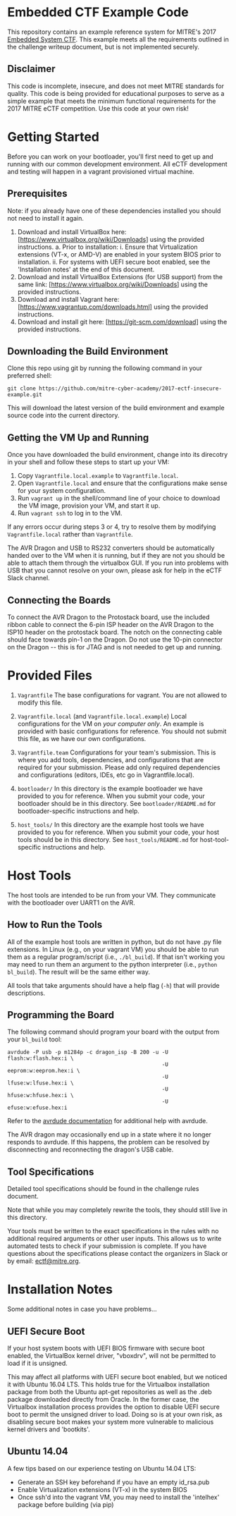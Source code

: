 # Embedded CTF Example Code

This repository contains an example reference system for MITRE's 2017 
[Embedded System CTF](http://mitrecyberacademy.org/competitions/embedded/).
This example meets all the requirements outlined in the challenge writeup
document, but is not implemented securely.  

## Disclaimer
This code is incomplete, insecure, and does not meet MITRE standards for
quality.  This code is being provided for educational purposes to serve as a
simple example that meets the minimum functional requirements for the 2017 MITRE
eCTF competition.  Use this code at your own risk!

# Getting Started
Before you can work on your bootloader, you'll first need to get up and running
with our common development environment. All eCTF development and testing will
happen in a vagrant provisioned virtual machine.

## Prerequisites
Note: if you already have one of these dependencies installed you should not
need to install it again.

1. Download and install VirtualBox here:
   [https://www.virtualbox.org/wiki/Downloads] using the provided instructions.
   a. Prior to installation:
      i.  Ensure that Virtualization extensions (VT-x, or AMD-V) are 
          enabled in your system BIOS prior to installation.
      ii. For systems with UEFI secure boot enabled, see the 
          'Installation notes' at the end of this document.
2. Download and install VirtualBox Extensions (for USB support) from the same
   link: [https://www.virtualbox.org/wiki/Downloads] using the provided
   instructions.
3. Download and install Vagrant here:
   [https://www.vagrantup.com/downloads.html] using the provided instructions.
4. Download and install git here:
   [https://git-scm.com/download] using the provided instructions.

## Downloading the Build Environment
Clone this repo using git by running the following command in your preferred
shell:


```
git clone https://github.com/mitre-cyber-academy/2017-ectf-insecure-example.git
```

This will download the latest version of the build environment and example
source code into the current directory.

## Getting the VM Up and Running
Once you have downloaded the build environment, change into its direcotry in 
your shell and follow these steps to start up your VM:

1. Copy `Vagrantfile.local.example` to `Vagrantfile.local`.
2. Open `Vagrantfile.local` and ensure that the configurations make sense for
   your system configuration.
3. Run `vagrant up` in the shell/command line of your choice to download the VM
   image, provision your VM, and start it up.
4. Run `vagrant ssh` to log in to the VM.

If any errors occur during steps 3 or 4, try to resolve them by modifying
`Vagrantfile.local` rather than `Vagrantfile`.

The AVR Dragon and USB to RS232 converters should be automatically handed over
to the VM when it is running, but if they are not you should be able to attach
them through the virtualbox GUI. If you run into problems with USB that you
cannot resolve on your own, please ask for help in the eCTF Slack channel.

## Connecting the Boards
To connect the AVR Dragon to the Protostack board, use the included ribbon cable
to connect the 6-pin ISP header on the AVR Dragon to the ISP10 header on the
protostack board.  The notch on the connecting cable should face towards pin-1
on the Dragon. Do not use the 10-pin connector on the Dragon -- this is for JTAG
and is not needed to get up and running.

# Provided Files
1. `Vagrantfile`
The base configurations for vagrant. You are not allowed to modify this file.

2. `Vagrantfile.local` (and `Vagrantfile.local.example`)
Local configurations for the VM on _your computer only_. An example is provided
with basic configurations for reference. You should not submit this file, as we
have our own configurations.

3. `Vagrantfile.team`
Configurations for your team's submission. This is where you add tools,
dependencies, and configurations that are required for your submission. Please
add only required dependencies and configurations (editors, IDEs, etc go in
Vagrantfile.local).

4. `bootloader/`
In this directory is the example bootloader we have provided to you for
reference. When you submit your code, your bootloader should be in this
directory. See `bootloader/README.md` for bootloader-specific instructions and
help.

5. `host_tools/`
In this directory are the example host tools we have provided to you for
reference. When you submit your code, your host tools should be in this
directory. See `host_tools/README.md` for host-tool-specific instructions and
help.

# Host Tools
The host tools are intended to be run from your VM. They communicate with the
bootloader over UART1 on the AVR.

## How to Run the Tools
All of the example host tools are written in python, but do not have .py file
extensions. In Linux (e.g., on your vagrant VM) you should be able to run them
as a regular program/script (i.e., `./bl_build`). If that isn't working you may
need to run them an argument to the python interpreter (i.e.,
`python bl_build`). The result will be the same either way.

All tools that take arguments should have a help flag (`-h`) that will provide
descriptions.

## Programming the Board
The following command should program your board with the output from your
`bl_build` tool:

```
avrdude -P usb -p m1284p -c dragon_isp -B 200 -u -U flash:w:flash.hex:i \
                                                 -U eeprom:w:eeprom.hex:i \
                                                 -U lfuse:w:lfuse.hex:i \
                                                 -U hfuse:w:hfuse.hex:i \
                                                 -U efuse:w:efuse.hex:i
```

Refer to the
[avrdude documentation](http://www.nongnu.org/avrdude/user-manual/avrdude.html)
for additional help with avrdude.

The AVR dragon may occasionally end up in a state where it no longer responds to
avrdude. If this happens, the problem can be resolved by disconnecting and
reconnecting the dragon's USB cable.

## Tool Specifications
Detailed tool specifications should be found in the challenge rules document.

Note that while you may completely rewrite the tools, they should still live in
this directory.

Your tools must be written to the exact specifications in the rules with no
additional required arguments or other user inputs. This allows us to write
automated tests to check if your submission is complete. If you have questions
about the specifications please contact the organizers in Slack or by email:
ectf@mitre.org.

# Installation Notes 
Some additional notes in case you have problems...

## UEFI Secure Boot 
If your host system boots with UEFI BIOS firmware with secure boot enabled,
the VirtualBox kernel driver, "vboxdrv", will not be permitted to load 
if it is unsigned. 

This may affect all platforms with UEFI secure boot enabled, but we noticed
it with Ubuntu 16.04 LTS. This holds true for the Virtualbox installation 
package from both the Ubuntu apt-get repositories as well as the .deb package
downloaded directly from Oracle. In the former case, the Virtualbox 
installation process provides the option to disable UEFI secure boot to permit
the unsigned driver to load. Doing so is at your own risk, as disabling secure
boot makes your system more vulnerable to malicious kernel drivers and 
'bootkits'. 

## Ubuntu 14.04
A few tips based on our experience testing on Ubuntu 14.04 LTS:
* Generate an SSH key beforehand if you have an empty id_rsa.pub
* Enable Virtualization extensions (VT-x) in the system BIOS
* Once ssh'd into the vagrant VM, you may need to install the 'intelhex'
package before building (via pip)

